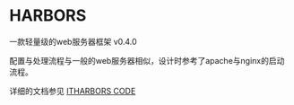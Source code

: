 HARBORS
=======

一款轻量级的web服务器框架 v0.4.0

配置与处理流程与一般的web服务器相似，设计时参考了apache与nginx的启动流程。

详细的文档参见 [ITHARBORS CODE](http://code.itharbors.com/)